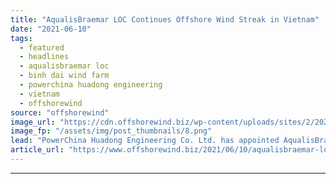 ```yaml
---
title: "AqualisBraemar LOC Continues Offshore Wind Streak in Vietnam"
date: "2021-06-10"
tags: 
  - featured
  - headlines
  - aqualisbraemar loc
  - binh dai wind farm
  - powerchina huadong engineering
  - vietnam
  - offshorewind
source: "offshorewind"
image_url: "https://cdn.offshorewind.biz/wp-content/uploads/sites/2/2021/06/10140002/AqualisBraemar-LOC-Continues-Offshore-Wind-Streak-in-Vietnam.png"
image_fp: "/assets/img/post_thumbnails/8.png"
lead: "PowerChina Huadong Engineering Co. Ltd. has appointed AqualisBraemar LOC as marine warranty surveyor on"
article_url: "https://www.offshorewind.biz/2021/06/10/aqualisbraemar-loc-continues-offshore-wind-streak-in-vietnam/"
---
```


---
